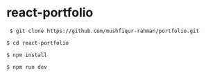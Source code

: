 # react-portfolio

```
 $ git clone https://github.com/mushfiqur-rahman/portfolio.git
```
```
$ cd react-portfolio
```
```
$ npm install
```
```
$ npm run dev
```
 
